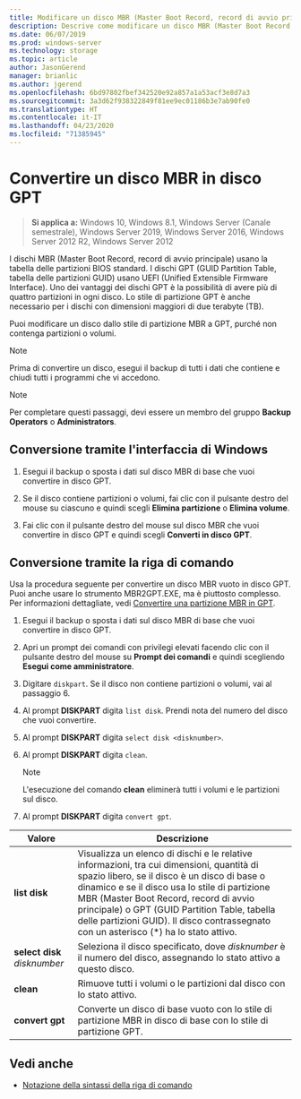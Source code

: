 ```yaml
---
title: Modificare un disco MBR (Master Boot Record, record di avvio principale) in disco GPT (GUID Partition Table, tabella delle partizioni GUID)
description: Descrive come modificare un disco MBR (Master Boot Record, record di avvio principale) in disco GPT (GUID Partition Table, tabella delle partizioni GUID)
ms.date: 06/07/2019
ms.prod: windows-server
ms.technology: storage
ms.topic: article
author: JasonGerend
manager: brianlic
ms.author: jgerend
ms.openlocfilehash: 6bd97802fbef342520e92a857a1a53acf3e8d7a3
ms.sourcegitcommit: 3a3d62f938322849f81ee9ec01186b3e7ab90fe0
ms.translationtype: HT
ms.contentlocale: it-IT
ms.lasthandoff: 04/23/2020
ms.locfileid: "71385945"
---
```

# <a name="convert-an-mbr-disk-into-a-gpt-disk"></a>Convertire un disco MBR in disco GPT

> **Si applica a:** Windows 10, Windows 8.1, Windows Server (Canale semestrale), Windows Server 2019, Windows Server 2016, Windows Server 2012 R2, Windows Server 2012

I dischi MBR (Master Boot Record, record di avvio principale) usano la tabella delle partizioni BIOS standard. I dischi GPT (GUID Partition Table, tabella delle partizioni GUID) usano UEFI (Unified Extensible Firmware Interface). Uno dei vantaggi dei dischi GPT è la possibilità di avere più di quattro partizioni in ogni disco. Lo stile di partizione GPT è anche necessario per i dischi con dimensioni maggiori di due terabyte (TB).

Puoi modificare un disco dallo stile di partizione MBR a GPT, purché non contenga partizioni o volumi.

> [!NOTE]
> Prima di convertire un disco, esegui il backup di tutti i dati che contiene e chiudi tutti i programmi che vi accedono.

> [!NOTE]
> Per completare questi passaggi, devi essere un membro del gruppo **Backup Operators** o **Administrators**.

## <a name="converting-using-the-windows-interface"></a>Conversione tramite l'interfaccia di Windows

1.  Esegui il backup o sposta i dati sul disco MBR di base che vuoi convertire in disco GPT.

2.  Se il disco contiene partizioni o volumi, fai clic con il pulsante destro del mouse su ciascuno e quindi scegli **Elimina partizione** o **Elimina volume**.

3.  Fai clic con il pulsante destro del mouse sul disco MBR che vuoi convertire in disco GPT e quindi scegli **Converti in disco GPT**.

## <a name="converting-using-a-command-line"></a>Conversione tramite la riga di comando

Usa la procedura seguente per convertire un disco MBR vuoto in disco GPT. Puoi anche usare lo strumento MBR2GPT.EXE, ma è piuttosto complesso. Per informazioni dettagliate, vedi [Convertire una partizione MBR in GPT](https://docs.microsoft.com/windows/deployment/mbr-to-gpt).

1.  Esegui il backup o sposta i dati sul disco MBR di base che vuoi convertire in disco GPT.

2.  Apri un prompt dei comandi con privilegi elevati facendo clic con il pulsante destro del mouse su **Prompt dei comandi** e quindi scegliendo **Esegui come amministratore**.

3. Digitare `diskpart`. Se il disco non contiene partizioni o volumi, vai al passaggio 6.

4.  Al prompt **DISKPART** digita `list disk`. Prendi nota del numero del disco che vuoi convertire.

5.  Al prompt **DISKPART** digita `select disk <disknumber>`.

6.  Al prompt **DISKPART** digita `clean`.

    > [!NOTE]
    > L'esecuzione del comando **clean** eliminerà tutti i volumi e le partizioni sul disco.

7.  Al prompt **DISKPART** digita `convert gpt`.

| Valore  | Descrizione  |
| ----- | ---- |
| **list disk** | Visualizza un elenco di dischi e le relative informazioni, tra cui dimensioni, quantità di spazio libero, se il disco è un disco di base o dinamico e se il disco usa lo stile di partizione MBR (Master Boot Record, record di avvio principale) o GPT (GUID Partition Table, tabella delle partizioni GUID). Il disco contrassegnato con un asterisco (*) ha lo stato attivo. |
| **select disk** *disknumber* | Seleziona il disco specificato, dove *disknumber* è il numero del disco, assegnando lo stato attivo a questo disco. |
| **clean** | Rimuove tutti i volumi o le partizioni dal disco con lo stato attivo.  |
| **convert gpt**| Converte un disco di base vuoto con lo stile di partizione MBR in disco di base con lo stile di partizione GPT. |

## <a name="see-also"></a>Vedi anche

-   [Notazione della sintassi della riga di comando](https://technet.microsoft.com/library/cc742449(v=ws.11).aspx)